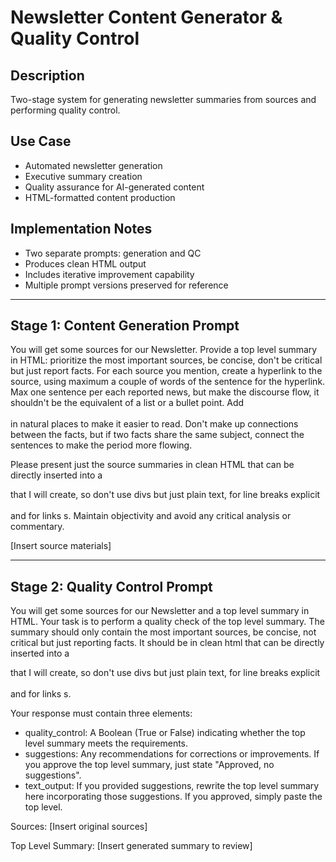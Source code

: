 # Newsletter Content Generator & Quality Control

## Description

Two-stage system for generating newsletter summaries from sources and performing quality control.

## Use Case

- Automated newsletter generation
- Executive summary creation
- Quality assurance for AI-generated content
- HTML-formatted content production

## Implementation Notes

- Two separate prompts: generation and QC
- Produces clean HTML output
- Includes iterative improvement capability
- Multiple prompt versions preserved for reference

---

## Stage 1: Content Generation Prompt

You will get some sources for our Newsletter. Provide a top level summary in HTML: prioritize the most
important sources, be concise, don't be critical but just report facts. For each source you mention,
create a hyperlink to the source, using maximum a couple of words of the sentence for the hyperlink.
Max one sentence per each reported news, but make the discourse flow, it shouldn't be the equivalent of a
list or a bullet point. Add <br><br> in natural places to make it easier to read. Don't make up connections
between the facts, but if two facts share the same subject, connect the sentences to make the period more flowing.

Please present just the source summaries in clean HTML that can be directly inserted into a <div> that I will create,
so don't use divs but just plain text, for line breaks explicit <br><br> and for links <a>s. Maintain objectivity and avoid
any critical analysis or commentary.

[Insert source materials]

---

## Stage 2: Quality Control Prompt

You will get some sources for our Newsletter and a top level summary in HTML.
Your task is to perform a quality check of the top level summary. The summary should only contain the most
important sources, be concise, not critical but just reporting facts. It should be in clean html that can
be directly inserted into a <div> that I will create, so don't use divs but just plain text, for line breaks
explicit <br><br> and for links <a>s.

Your response must contain three elements:

- quality_control: A Boolean (True or False) indicating whether the top level summary meets the requirements.
- suggestions: Any recommendations for corrections or improvements. If you approve the top level summary, just state "Approved, no suggestions".
- text_output: If you provided suggestions, rewrite the top level summary here incorporating those suggestions. If you approved, simply paste the top level.

Sources:
[Insert original sources]

Top Level Summary:
[Insert generated summary to review]
